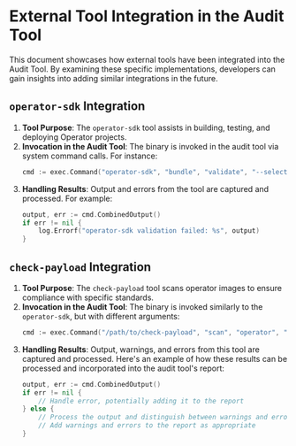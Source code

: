 # External Tool Integration in the Audit Tool

This document showcases how external tools have been integrated into the Audit Tool. By examining these specific
implementations, developers can gain insights into adding similar integrations in the future.

## `operator-sdk` Integration

1. **Tool Purpose**: The `operator-sdk` tool assists in building, testing, and deploying Operator projects.
2. **Invocation in the Audit Tool**: The binary is invoked in the audit tool via system command calls. For instance:
   ```go
   cmd := exec.Command("operator-sdk", "bundle", "validate", "--select-optional", "suite=operatorframework")
   ```
3. **Handling Results**: Output and errors from the tool are captured and processed. For example:
   ```go
   output, err := cmd.CombinedOutput()
   if err != nil {
       log.Errorf("operator-sdk validation failed: %s", output)
   }
   ```

## `check-payload` Integration

1. **Tool Purpose**: The `check-payload` tool scans operator images to ensure compliance with specific standards.
2. **Invocation in the Audit Tool**: The binary is invoked similarly to the `operator-sdk`, but with different
   arguments:
   ```go
   cmd := exec.Command("/path/to/check-payload", "scan", "operator", "--spec", imageRef)
   ```
3. **Handling Results**: Output, warnings, and errors from this tool are captured and processed. Here's an example of
   how these results can be processed and incorporated into the audit tool's report:
   ```go
   output, err := cmd.CombinedOutput()
   if err != nil {
       // Handle error, potentially adding it to the report
   } else {
       // Process the output and distinguish between warnings and errors
       // Add warnings and errors to the report as appropriate
   }
   ```

